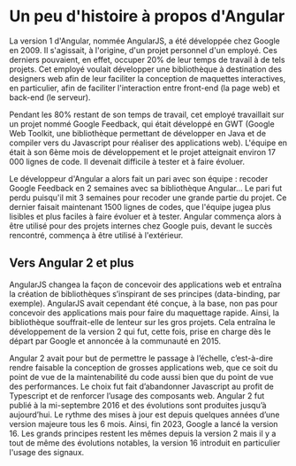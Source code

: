 # Un peu d'histoire à propos d'Angular
La version 1 d'Angular, nommée AngularJS, a été développée chez Google en 2009. Il s'agissait, à l'origine, d'un projet personnel d'un employé. Ces derniers pouvaient, en effet, occuper 20% de leur temps de travail à de tels projets. Cet employé voulait développer une bibliothèque à destination des designers web afin de leur faciliter la conception de maquettes interactives, en particulier, afin de faciliter l'interaction entre front-end (la page web) et back-end (le serveur).

Pendant les 80% restant de son temps de travail, cet employé travaillait sur un projet nommé Google Feedback, qui était développé en GWT (Google Web Toolkit, une bibliothèque permettant de développer en Java et de compiler vers du Javascript pour réaliser des applications web). L'équipe en était à son 6ème mois de développement et le projet atteignait environ 17 000 lignes de code. Il devenait difficile à tester et à faire évoluer.

Le développeur d'Angular a alors fait un pari avec son équipe : recoder Google Feedback en 2 semaines avec sa bibliothèque Angular... Le pari fut perdu puisqu'il mit 3 semaines pour recoder une grande partie du projet. Ce dernier faisait maintenant 1500 lignes de codes, que l'équipe jugea plus lisibles et plus faciles à faire évoluer et à tester. Angular commença alors à être utilisé pour des projets internes chez Google puis, devant le succès rencontré, commença à être utilisé à l'extérieur.

## Vers Angular 2 et plus
AngularJS changea la façon de concevoir des applications web et entraîna la création de bibliothèques s’inspirant de ses principes (data-binding, par exemple). AngularJS avait cependant été conçue, à la base, non pas pour concevoir des applications mais pour faire du maquettage rapide. Ainsi, la bibliothèque souffrait-elle de lenteur sur les gros projets. Cela entraîna le développement de la version 2 qui fut, cette fois, prise en charge dès le départ par Google et annoncée à la communauté en 2015.

Angular 2 avait pour but de permettre le passage à l’échelle, c’est-à-dire rendre faisable la conception de grosses applications web, que ce soit du point de vue de la maintenabilité du code aussi bien que du point de vue des performances. Le choix fut fait d’abandonner Javascript au profit de Typescript et de renforcer l’usage des composants web. Angular 2 fut publié à la mi-septembre 2016 et des évolutions sont produites jusqu’à aujourd’hui. Le rythme des mises à jour est depuis quelques années d’une version majeure tous les 6 mois. Ainsi, fin 2023, Google a lancé la version 16. Les grands principes restent les mêmes depuis la version 2 mais il y a tout de même des évolutions notables, la version 16 introduit en particulier l'usage des signaux.
